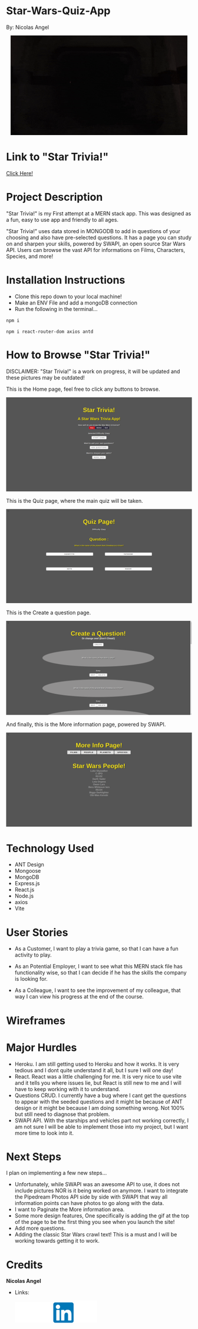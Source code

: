 # Star-Wars-Quiz-App
By: Nicolas Angel
<p align="center"><img src="frontend/src/assets/DarthVader.gif" /></p>

# Link to "Star Trivia!"
<a href="https://star-wars-trivia-game.herokuapp.com/">Click Here!</a>

# Project Description
"Star Trivia!" is my First attempt at a MERN stack app. This was designed as a fun, easy to use app and friendly to all ages.

"Star Trivia!" uses data stored in MONGODB to add in questions of your choosing and also have pre-selected questions. It has a page you can study on and sharpen your skills, powered by SWAPI, an open source Star Wars API. Users can browse the vast API for informations on Films, Characters, Species, and more! 


# Installation Instructions
* Clone this repo down to your local machine!
* Make an ENV File and add a mongoDB connection
* Run the following in the terminal...
```
npm i
```
```
npm i react-router-dom axios antd
```

# How to Browse "Star Trivia!"
DISCLAIMER: "Star Trivia!" is a work on progress, it will be updated and these pictures may be outdated!

This is the Home page, feel free to click any buttons to browse.
<p align="center"><img src="frontend/src/assets/Star-Trivia-Homepage.png" /></p>

This is the Quiz page, where the main quiz will be taken.
<p align="center"><img src="frontend/src/assets/Star-Trivia-Quizpage.png" /></p>

This is the Create a question page.
<p align="center"><img src="frontend/src/assets/Star-Trivia-Createpage.png" /></p>

And finally, this is the More information page, powered by SWAPI.
<p align="center"><img src="frontend/src/assets/Star-Trivia-Moreinfopage.png" /></p>

# Technology Used
* ANT Design
* Mongoose
* MongoDB
* Express.js
* React.js
* Node.js
* axios
* Vite

# User Stories

* As a Customer, I want to play a trivia game, so that I can have a fun activity to play.

* As an Potential Employer, I want to see what this MERN stack file has functionality wise, so that I can decide if he has the skills the company is looking for.

* As a Colleague, I want to see the improvement of my colleague, that way I can view his progress at the end of the course.

# Wireframes


# Major Hurdles

* Heroku. I am still getting used to Heroku and how it works. It is very tedious and I dont quite understand it all, but I sure I will one day!
* React. React was a little challenging for me. It is very nice to use vite and it tells you where issues lie, but React is still new to me and I will have to keep working with it to understand.
* Questions CRUD. I currently have a bug where I cant get the questions to appear with the seeded questions and it might be because of ANT design or it might be because I am doing something wrong. Not 100% but still need to diagnose that problem.
* SWAPI API. With the starships and vehicles part not working correctly, I am not sure I will be able to implement those into my project, but I want more time to look into it.


# Next Steps

I plan on implementing a few new steps...
* Unfortunately, while SWAPI was an awesome API to use, it does not include pictures NOR is it being worked on anymore. I want to integrate the Pipedream Photos API side by side with SWAPI that way all information points can have photos to go along with the data.
* I want to Paginate the More information area.
* Some more design features, One specifically is adding the gif at the top of the page to be the first thing you see when you launch the site!
* Add more questions.
* Adding the classic Star Wars crawl text! This is a must and I will be working towards getting it to work.


# Credits

**Nicolas Angel**

* Links:

  <p align="left">
  	<a target="_blank" rel="noopener noreferrer" href="https://github.com/nangel42"><img src= "frontend/src/assets/GitHub-logo-white.png" width="100" height="auto"/></a> 
  	<a target="_blank" rel="noopener noreferrer" href="https://www.linkedin.com/in/nicolasangel/"><img src="frontend/src/assets/linkedin.png" width="55" height="auto"/></a> 
  	<a target="_blank" rel="noopener noreferrer" href="https://nangel42.github.io/Nicolas-Angel-Portfolio/"><img src="frontend/src/assets/website-white.png" width="60" height="auto"/></a> 
  </p>
